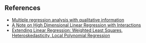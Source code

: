 ## References
* [Multiple regression analysis
 with qualitative information ](https://www.uv.es/uriel/5%20Multiple%20regression%20analysis%20with%20qualitative%20information.pdf)
 * [A Note on High Dimensional Linear
 Regression with Interactions](https://arxiv.org/pdf/1412.7138.pdf)
* [Extending Linear Regression: Weighted Least
Squares, Heteroskedasticity, Local Polynomial
Regression](https://www.stat.cmu.edu/~cshalizi/350/lectures/18/lecture-18.pdf)
